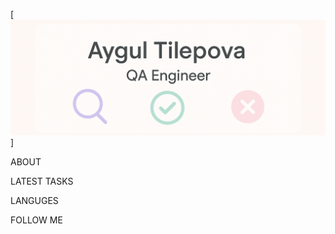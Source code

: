 [![HEADER](https://github.com/aygulyWeb/aygulyQA/blob/main/assets/qa.png)]

ABOUT 

LATEST TASKS

LANGUGES

FOLLOW ME